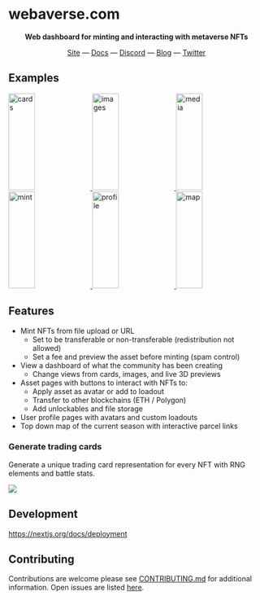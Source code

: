 # webaverse.com

<p align="center"><b>Web dashboard for minting and interacting with metaverse NFTs</b></p>

<div align="center">
  <a href="https://webaverse.com">Site</a>
  &mdash;
  <a href="https://docs.webaverse.com/">Docs</a>
  &mdash;
  <a href="https://discord.gg/R5wqYhvv53">Discord</a>
  &mdash;
  <a href="https://blog.webaverse.com/">Blog</a>
  &mdash;
  <a href="https://twitter.com/webaverse">Twitter</a>
</div>

## Examples

<a href="https://i.imgur.com/POlIGHf.jpg">
  <img alt="cards" target="_blank" src="https://i.imgur.com/POlIGHf.jpg" height="190" width="32%">
</a>
<a href="https://i.imgur.com/ZHoQwwm.jpg">
  <img alt="images" target="_blank" src="https://i.imgur.com/ZHoQwwm.jpg" height="190" width="32%">
</a>
<a href="https://i.imgur.com/Iyx3WNY.jpg">
  <img alt="media" target="_blank" src="https://i.imgur.com/Iyx3WNY.jpg" height="190" width="32%">
</a>

<a href="https://i.imgur.com/ExNyebm.png">
  <img alt="mint" target="_blank" src="https://i.imgur.com/ExNyebm.png" height="190" width="32%">
</a>
<a href="https://i.imgur.com/vG9xtlA.jpg">
  <img alt="profile" target="_blank" src="https://i.imgur.com/vG9xtlA.jpg" height="190" width="32%">
</a>
<a href="https://i.imgur.com/QxbfMHr.png">
  <img alt="map" target="_blank" src="https://i.imgur.com/QxbfMHr.png" height="190" width="32%">
</a>


## Features

- Mint NFTs from file upload or URL
  - Set to be transferable or non-transferable (redistribution not allowed)
  - Set a fee and preview the asset before minting (spam control)
- View a dashboard of what the community has been creating
  - Change views from cards, images, and live 3D previews
- Asset pages with buttons to interact with NFTs to:
  - Apply asset as avatar or add to loadout
  - Transfer to other blockchains (ETH / Polygon)
  - Add unlockables and file storage
- User profile pages with avatars and custom loadouts
- Top down map of the current season with interactive parcel links


### Generate trading cards

Generate a unique trading card representation for every NFT with RNG elements and battle stats.

![](https://i.imgur.com/vvAix1q.jpg)


## Development

https://nextjs.org/docs/deployment


## Contributing

Contributions are welcome please see [CONTRIBUTING.md](https://github.com/webaverse/docs/blob/master/CONTRIBUTING.md) for additional information. Open issues are listed [here](https://github.com/webaverse/app/issues?q=Fe%3A+is%3Aissue+is%3Aopen+).
